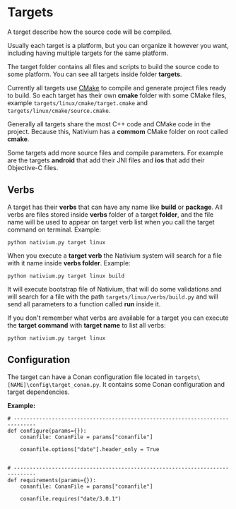 # Targets

A target describe how the source code will be compiled.

Usually each target is a platform, but you can organize it however you want, including having multiple targets for the same platform.

The target folder contains all files and scripts to build the source code to some platform. You can see all targets inside folder **targets**.

Currently all targets use [CMake](https://cmake.org/) to compile and generate project files ready to build. So each target has their own **cmake** folder with some CMake files, example `targets/linux/cmake/target.cmake` and `targets/linux/cmake/source.cmake`.

Generally all targets share the most C++ code and CMake code in the project. Because this, Nativium has a **commom** CMake folder on root called **cmake**.

Some targets add more source files and compile parameters. For example are the targets **android** that add their JNI files and **ios** that add their Objective-C files.

## Verbs

A target has their **verbs** that can have any name like **build** or **package**. All verbs are files stored inside **verbs** folder of a target **folder**, and the file name will be used to appear on target verb list when you call the target command on terminal. Example:

```python nativium.py target linux```

When you execute a **target verb** the Nativium system will search for a file with it name inside **verbs folder**. Example:

```python nativium.py target linux build```

It will execute bootstrap file of Nativium, that will do some validations and will search for a file with the path `targets/linux/verbs/build.py` and will send all parameters to a function called **run** inside it.

If you don't remember what verbs are available for a target you can execute the **target command** with **target name** to list all verbs:

```python nativium.py target linux```

## Configuration

The target can have a Conan configuration file located in `targets\[NAME]\config\target_conan.py`. It contains some Conan configuration and target dependencies.

**Example:**

```
# -----------------------------------------------------------------------------
def configure(params={}):
    conanfile: ConanFile = params["conanfile"]

    conanfile.options["date"].header_only = True


# -----------------------------------------------------------------------------
def requirements(params={}):
    conanfile: ConanFile = params["conanfile"]

    conanfile.requires("date/3.0.1")
```
